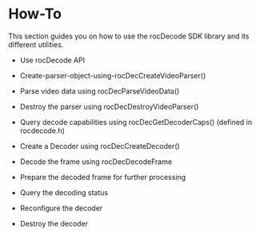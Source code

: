 


# How-To

This section guides you on how to use the rocDecode SDK library and its different utilities.

* Use rocDecode API
  
* Create-parser-object-using-rocDecCreateVideoParser()

* Parse video data using rocDecParseVideoData()

* Destroy the parser using rocDecDestroyVideoParser()

* Query decode capabilities using rocDecGetDecoderCaps() (defined in rocdecode.h)

* Create a Decoder using rocDecCreateDecoder()

* Decode the frame using rocDecDecodeFrame

* Prepare the decoded frame for further processing
  
* Query the decoding status

* Reconfigure the decoder

* Destroy the decoder






